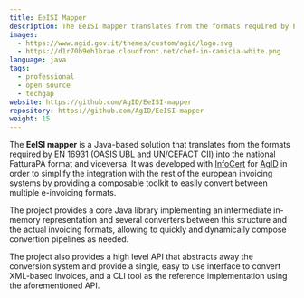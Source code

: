 ```yaml
---
title: EeISI Mapper
description: The EeISI mapper translates from the formats required by EN 16931 (OASIS UBL and UN/CEFACT CII) into the national FatturaPA format and viceversa.
images: 
  - https://www.agid.gov.it/themes/custom/agid/logo.svg
  - https://d1r70b9eh1brae.cloudfront.net/chef-in-camicia-white.png
language: java
tags: 
  - professional
  - open source
  - techgap
website: https://github.com/AgID/EeISI-mapper
repository: https://github.com/AgID/EeISI-mapper
weight: 15
---
```


The **EeISI mapper** is a Java-based solution that translates from the formats required by EN 16931 (OASIS UBL and UN/CEFACT CII) into the national FatturaPA format and viceversa. 
It was developed with [InfoCert] for [AgID] in order to simplify the integration with the rest of the european invoicing systems by providing a composable toolkit
to easily convert between multiple e-invoicing formats. 

The project provides a core Java library implementing an intermediate in-memory representation 
and several converters between this structure and the actual invoicing formats, allowing to quickly and dynamically compose convertion pipelines as needed.

The project also provides a high level API that abstracts away the conversion system and provide a single, easy to use interface to convert XML-based 
invoices, and a CLI tool as the reference implementation using the aforementioned API.

[InfoCert]: https://infocert.it
[AgID]: https://agid.gov.it
